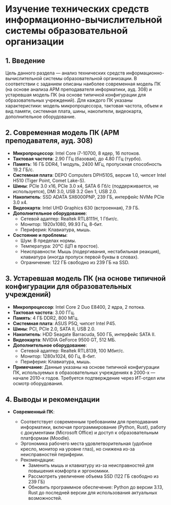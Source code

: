 # Изучение технических средств информационно-вычислительной системы образовательной организации

## 1. Введение

Цель данного раздела — анализ технических средств информационно-вычислительной системы образовательной организации. В соответствии с заданием описаны наиболее современная модель ПК (на основе анализа АРМ преподавателя информатики, ауд. 308) и устаревшая модель ПК (на основе типичной конфигурации для образовательных учреждений). Для каждого ПК указаны характеристики: модель микропроцессора, тактовая частота, объем и вид памяти, системная плата, шины, накопители, видеокарта, дополнительное оборудование.

## 2. Современная модель ПК (АРМ преподавателя, ауд. 308)

- **Микропроцессор**: Intel Core i7-10700, 8 ядер, 16 потоков.
- **Тактовая частота**: 2.90 ГГц (базовая), до 4.80 ГГц (турбо).
- **Память**: 16 ГБ DDR4, 1 модуль, 2400 МГц, пропускная способность 19.2 ГБ/с.
- **Системная плата**: DEPO Computers DPH510S, версия 1.0, чипсет Intel H510 (Tiger Point, Comet Lake-S).
- **Шины**: PCIe 3.0 x16, PCIe 3.0 x4, SATA 6 Гб/с (поддерживается, не используется), DMI 3.0, USB 3.2 Gen 1, USB 2.0.
- **Накопитель**: SSD ADATA SX6000PNP, 239 ГБ, интерфейс NVMe PCIe 3.0 x4.
- **Видеокарта**: Intel UHD Graphics 630 (встроенная), 7.9 ГБ.
- **Дополнительное оборудование**:
  - Сетевой адаптер: Realtek RTL8111H, 1 Гбит/с.
  - Монитор: 1920x1080, 99.93 Гц, 8-бит.
  - Периферия: Клавиатура, мышь.
- **Состояние и проблемы**:
  - Шум: В пределах нормы.
  - Температура: 20°C (ЦП в простое).
  - Неисправности: Мышь (подергивания, нестабильная реакция), клавиатура (иногда пропуск первой буквы в словах).
  - Ограничение: 122 ГБ свободно из 239 ГБ на SSD.

## 3. Устаревшая модель ПК (на основе типичной конфигурации для образовательных учреждений)

- **Микропроцессор**: Intel Core 2 Duo E8400, 2 ядра, 2 потока.
- **Тактовая частота**: 3.00 ГГц.
- **Память**: 4 ГБ DDR2, 800 МГц.
- **Системная плата**: ASUS P5Q, чипсет Intel P45.
- **Шины**: PCI, PCIe 2.0, SATA II, USB 2.0.
- **Накопитель**: HDD Seagate Barracuda, 500 ГБ, интерфейс SATA II.
- **Видеокарта**: NVIDIA GeForce 9500 GT, 512 МБ.
- **Дополнительное оборудование**:
  - Сетевой адаптер: Realtek RTL8139, 100 Мбит/с.
  - Монитор: 1280x1024, 60 Гц, 8-бит.
  - Периферия: Клавиатура, мышь.
- **Примечание**: Данные указаны на основе типичной конфигурации ПК, используемых в образовательных учреждениях в 2000-х — начале 2010-х годов. Требуется подтверждение через ИТ-отдел или осмотр оборудования.

## 4. Выводы и рекомендации

- **Современный ПК**:

  - Соответствует современным требованиям для преподавания информатики, включая программирование (Python, Rust), работу с документами (Microsoft Office) и доступ к образовательным платформам (Moodle).
  - Эргономика рабочего места удовлетворительная (удобное кресло, монитор на уровне глаз), но снижена из-за неисправностей периферии.
  - Рекомендации:
    - Заменить мышь и клавиатуру из-за неисправностей для повышения комфорта и эргономики.
    - Рассмотреть увеличение объема SSD (122 ГБ свободно из 239 ГБ)
    - Обновить программное обеспечение: Python до версии 3.13, Rust до последней версии для использования актуальных возможностей.
